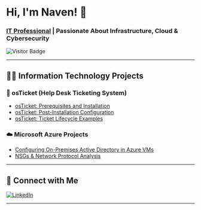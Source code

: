 # Hi, I'm Naven! 👋  
### [IT Professional](https://www.linkedin.com/in/naven-satrohan) | Passionate About Infrastructure, Cloud & Cybersecurity

![Visitor Badge](https://visitor-badge.laobi.icu/badge?page_id=MazeAis.MazeAis)

---

## 👨‍💻 Information Technology Projects

### 🎫 osTicket (Help Desk Ticketing System)
- [osTicket: Prerequisites and Installation](https://github.com/MazeAis/osticket-prereqs)
- [osTicket: Post-Installation Configuration](https://github.com/MazeAis/post-install-config)
- [osTicket: Ticket Lifecycle Examples](https://github.com/MazeAis/ticket-lifecycle)

### ☁️ Microsoft Azure Projects
- [Configuring On-Premises Active Directory in Azure VMs](https://github.com/MazeAis/configure-ad)
- [NSGs & Network Protocol Analysis](https://github.com/MazeAis/azure-network-protocols)

---

## 🔗 Connect with Me

[![LinkedIn](https://img.shields.io/badge/LinkedIn-Naven%20Satrohan-blue?style=for-the-badge&logo=linkedin)](https://www.linkedin.com/in/naven-satrohan)

---

<!-- Optional: Add visitor badge or GitHub stats -->
<!-- ![Visitor Badge](https://visitor-badge.laobi.icu/badge?page_id=MazeAis) -->
